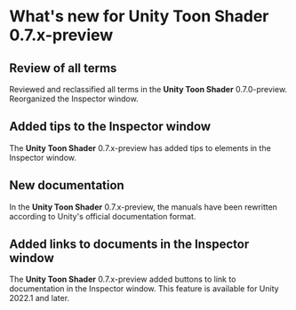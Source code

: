 # What's new for Unity Toon Shader 0.7.x-preview

## Review of all terms

Reviewed and reclassified all terms in the **Unity Toon Shader** 0.7.0-preview. 
Reorganized the Inspector window.

## Added tips to the Inspector window

The **Unity Toon Shader** 0.7.x-preview has added tips to elements in the Inspector window.

## New documentation

In the **Unity Toon Shader** 0.7.x-preview, the manuals have been rewritten according to Unity's official documentation format.

## Added links to documents in the Inspector window

The **Unity Toon Shader** 0.7.x-preview added buttons to link to documentation in the Inspector window. This feature is available for Unity 2022.1 and later.

